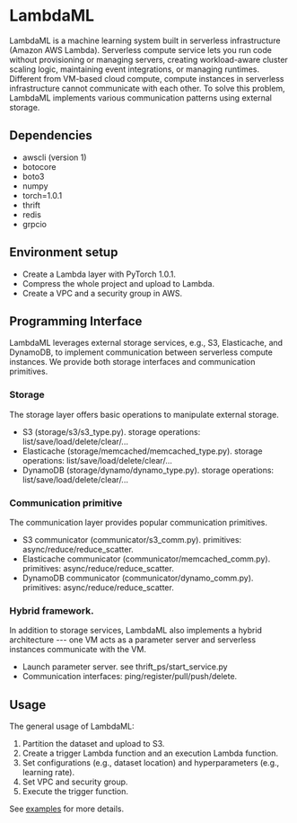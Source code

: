 # LambdaML

LambdaML is a machine learning system built in serverless infrastructure (Amazon AWS Lambda).
Serverless compute service lets you run code without provisioning or managing servers, creating workload-aware cluster scaling logic, maintaining event integrations, or managing runtimes. 
Different from VM-based cloud compute, compute instances in serverless infrastructure cannot communicate with each other.
To solve this problem, LambdaML implements various communication patterns using external storage.


## Dependencies
- awscli (version 1)
- botocore
- boto3
- numpy
- torch=1.0.1
- thrift
- redis
- grpcio

## Environment setup

- Create a Lambda layer with PyTorch 1.0.1.
- Compress the whole project and upload to Lambda.
- Create a VPC and a security group in AWS.

## Programming Interface

LambdaML leverages external storage services, e.g., S3, Elasticache, and DynamoDB, to implement communication between serverless compute instances.
We provide both storage interfaces and communication primitives.

### Storage

The storage layer offers basic operations to manipulate external storage.

- S3 (storage/s3/s3_type.py). storage operations: list/save/load/delete/clear/...
- Elasticache (storage/memcached/memcached_type.py). storage operations: list/save/load/delete/clear/...
- DynamoDB (storage/dynamo/dynamo_type.py). storage operations: list/save/load/delete/clear/...

### Communication primitive

The communication layer provides popular communication primitives.

- S3 communicator (communicator/s3_comm.py). primitives: async/reduce/reduce_scatter.
- Elasticache communicator (communicator/memcached_comm.py). primitives: async/reduce/reduce_scatter.
- DynamoDB communicator (communicator/dynamo_comm.py). primitives: async/reduce/reduce_scatter.

### Hybrid framework.

In addition to storage services, LambdaML also implements a hybrid architecture ---
one VM acts as a parameter server and serverless instances communicate with the VM.
- Launch parameter server. see thrift_ps/start_service.py
- Communication interfaces: ping/register/pull/push/delete.

## Usage

The general usage of LambdaML:
1. Partition the dataset and upload to S3.
2. Create a trigger Lambda function and an execution Lambda function.
3. Set configurations (e.g., dataset location) and hyperparameters (e.g., learning rate).
4. Set VPC and security group.
5. Execute the trigger function.

See [examples](reproducibility.md) for more details.
